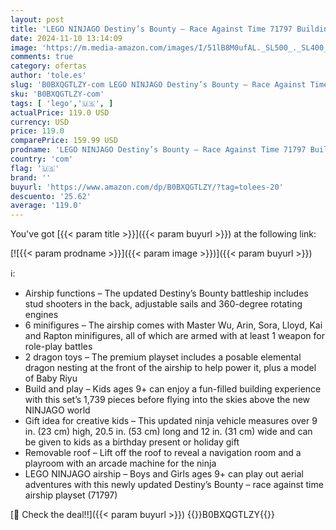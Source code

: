 ```yaml
---
layout: post
title: 'LEGO NINJAGO Destiny’s Bounty – Race Against Time 71797 Building Toy Features a Ninja Airship  2 Dragons and 6 Minifigures  Gift for Boys and Girls Ages 9+ Who Love Ninjas and Dragons'
date: 2024-11-10 13:14:09
image: 'https://m.media-amazon.com/images/I/51lB8M0ufAL._SL500_._SL400_.jpg'
comments: true
category: ofertas
author: 'tole.es'
slug: 'B0BXQGTLZY-com LEGO NINJAGO Destiny’s Bounty – Race Against Time 71797...'
sku: 'B0BXQGTLZY-com'
tags: [ 'lego','🇺🇸', ]
actualPrice: 119.0 USD
currency: USD
price: 119.0
comparePrice: 159.99 USD
prodname: 'LEGO NINJAGO Destiny’s Bounty – Race Against Time 71797 Building Toy Features a Ninja Airship  2 Dragons and 6 Minifigures  Gift for Boys and Girls Ages 9+ Who Love Ninjas and Dragons'
country: 'com'
flag: '🇺🇸'
brand: ''
buyurl: 'https://www.amazon.com/dp/B0BXQGTLZY/?tag=tolees-20'
descuento: '25.62'
average: '119.0'
---
```


You've got [{{< param title >}}]({{< param buyurl >}}) at the following link:

[![{{< param prodname >}}]({{< param image >}})]({{< param buyurl >}})

ℹ️:

- Airship functions – The updated Destiny’s Bounty battleship includes stud shooters in the back, adjustable sails and 360-degree rotating engines
- 6 minifigures – The airship comes with Master Wu, Arin, Sora, Lloyd, Kai and Rapton minifigures, all of which are armed with at least 1 weapon for role-play battles
- 2 dragon toys – The premium playset includes a posable elemental dragon nesting at the front of the airship to help power it, plus a model of Baby Riyu
- Build and play – Kids ages 9+ can enjoy a fun-filled building experience with this set’s 1,739 pieces before flying into the skies above the new NINJAGO world
- Gift idea for creative kids – This updated ninja vehicle measures over 9 in. (23 cm) high, 20.5 in. (53 cm) long and 12 in. (31 cm) wide and can be given to kids as a birthday present or holiday gift
- Removable roof – Lift off the roof to reveal a navigation room and a playroom with an arcade machine for the ninja
- LEGO NINJAGO airship – Boys and Girls ages 9+ can play out aerial adventures with this newly updated Destiny’s Bounty – race against time airship playset (71797)

[🛒 Check the deal!!]({{< param buyurl >}})
{{<world>}}B0BXQGTLZY{{</world>}}
